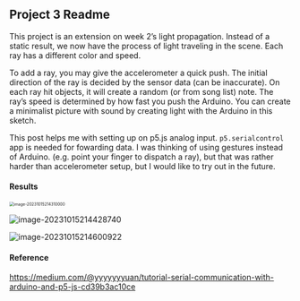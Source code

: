 ## Project 3 Readme

This project is an extension on week 2’s light propagation. Instead of a static result, we now have the process of light traveling in the scene. Each ray has a different color and speed.

To add a ray, you may give the accelerometer a quick push. The initial direction of the ray is decided by the sensor data (can be inaccurate). On each ray hit objects, it will create a random (or from song list) note. The ray’s speed is determined by how fast you push the Arduino. You can create a minimalist picture with sound by creating light with the Arduino in this sketch.

This post helps me with setting up on p5.js analog input. `p5.serialcontrol` app is needed for fowarding data. I was thinking of using gestures instead of Arduino. (e.g. point your finger to dispatch a ray), but that was rather harder than accelerometer setup, but I would like to try out in the future.

#### Results

<img src="https://s2.loli.net/2023/10/16/9PCYaoJA3eqWStF.png" alt="image-20231015214310000" style="zoom:50%;" />

![image-20231015214428740](https://s2.loli.net/2023/10/16/N9vk2LPtbrwnMDX.png)

![image-20231015214600922](https://s2.loli.net/2023/10/16/rNX3CmseInKYpQi.png)

#### Reference

https://medium.com/@yyyyyyyuan/tutorial-serial-communication-with-arduino-and-p5-js-cd39b3ac10ce
